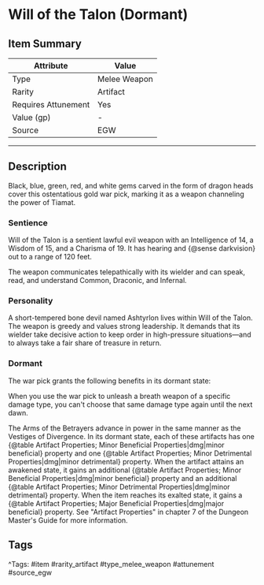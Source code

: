 # Will of the Talon (Dormant)

## Item Summary

| Attribute            | Value                        |
|----------------------|------------------------------|
| Type                 | Melee Weapon |
| Rarity               | Artifact             |
| Requires Attunement  | Yes                |
| Value (gp)           | -    |
| Source               | EGW |

---

## Description

Black, blue, green, red, and white gems carved in the form of dragon heads cover this ostentatious gold war pick, marking it as a weapon channeling the power of Tiamat.

### Sentience

Will of the Talon is a sentient lawful evil weapon with an Intelligence of 14, a Wisdom of 15, and a Charisma of 19. It has hearing and {@sense darkvision} out to a range of 120 feet.

The weapon communicates telepathically with its wielder and can speak, read, and understand Common, Draconic, and Infernal.

### Personality

A short-tempered bone devil named Ashtyrlon lives within Will of the Talon. The weapon is greedy and values strong leadership. It demands that its wielder take decisive action to keep order in high-pressure situations—and to always take a fair share of treasure in return.

### Dormant

The war pick grants the following benefits in its dormant state:

When you use the war pick to unleash a breath weapon of a specific damage type, you can't choose that same damage type again until the next dawn.

The Arms of the Betrayers advance in power in the same manner as the Vestiges of Divergence. In its dormant state, each of these artifacts has one {@table Artifact Properties; Minor Beneficial Properties|dmg|minor beneficial} property and one {@table Artifact Properties; Minor Detrimental Properties|dmg|minor detrimental} property. When the artifact attains an awakened state, it gains an additional {@table Artifact Properties; Minor Beneficial Properties|dmg|minor beneficial} property and an additional {@table Artifact Properties; Minor Detrimental Properties|dmg|minor detrimental} property. When the item reaches its exalted state, it gains a {@table Artifact Properties; Major Beneficial Properties|dmg|major beneficial} property. See "Artifact Properties" in chapter 7 of the Dungeon Master's Guide for more information.

## Tags

^Tags: #item #rarity_artifact #type_melee_weapon #attunement #source_egw